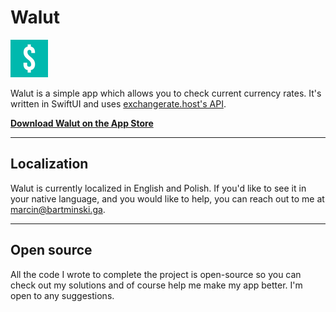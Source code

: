 #  Walut

![Walut logo](./Walut/Assets.xcassets/AppIcon.appiconset/60.png)

Walut is a simple app which allows you to check current currency rates. It's written in SwiftUI and uses [exchangerate.host's API](exchangerate.host).

**[Download Walut on the App Store](https://apps.apple.com/pl/app/walut/id6444106558)**

---
## Localization

Walut is currently localized in English and Polish. If you'd like to see it in your native language, and you would like to help, you can reach out to me at [marcin@bartminski.ga](mailto:marcin@bartminski.ga).

---
## Open source

All the code I wrote to complete the project is open-source so you can check out my solutions and of course help me make my app better. I'm open to any suggestions.